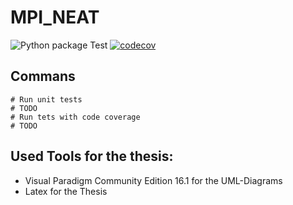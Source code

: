 # MPI_NEAT

![Python package Test](https://github.com/simonhauck/MPI_NEAT/workflows/Python%20package%20Test/badge.svg) 
[![codecov](https://codecov.io/gh/simonhauck/MPI_NEAT/branch/master/graph/badge.svg?token=8X3JMW3U9Z)](https://codecov.io/gh/simonhauck/MPI_NEAT)

## Commans
```shell script
# Run unit tests
# TODO
# Run tets with code coverage
# TODO
```

## Used Tools for the thesis:
- Visual Paradigm Community Edition 16.1 for the UML-Diagrams
- Latex for the Thesis
